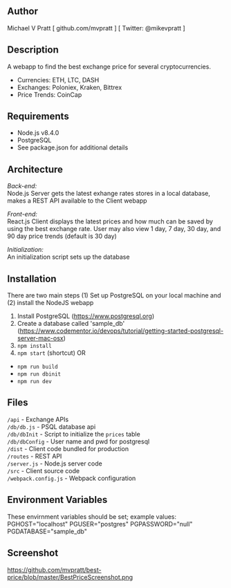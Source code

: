 
## Author
Michael V Pratt  [ github.com/mvpratt ] [ Twitter: @mikevpratt ]

## Description
A webapp to find the best exchange price for several cryptocurrencies. 
* Currencies: ETH, LTC, DASH
* Exchanges: Poloniex, Kraken, Bittrex
* Price Trends: CoinCap

## Requirements
 * Node.js v8.4.0
 * PostgreSQL
 * See package.json for additional details

## Architecture
*Back-end:*  
Node.js Server gets the latest exhange rates stores in a local database, 
makes a REST API available to the Client webapp

*Front-end:*  
React.js Client displays the latest prices and how much can be saved by 
using the best exchange rate.  User may also view 1 day, 7 day, 30 day, and 
90 day price trends (default is 30 day)

*Initialization:*  
An initialization script sets up the database

## Installation
There are two main steps (1) Set up PostgreSQL on your local machine and (2) install the NodeJS webapp
1. Install PostgreSQL (https://www.postgresql.org)
2. Create a database called 'sample_db' (https://www.codementor.io/devops/tutorial/getting-started-postgresql-server-mac-osx)
3. `npm install`
4. `npm start` (shortcut) OR
* `npm run build`
* `npm run dbinit`
* `npm run dev`

## Files
`/api` - Exchange APIs  
`/db/db.js` - PSQL database api  
`/db/dbInit` - Script to initialize the `prices` table   
`/db/dbConfig` - User name and pwd for postgresql  
`/dist` - Client code bundled for production  
`/routes` - REST API  
`/server.js` - Node.js server code  
`/src` - Client source code  
`/webpack.config.js` - Webpack configuration  

## Environment Variables
These envirnment variables should be set; example values:
PGHOST="localhost"
PGUSER="postgres"
PGPASSWORD="null"
PGDATABASE="sample_db"


## Screenshot
https://github.com/mvpratt/best-price/blob/master/BestPriceScreenshot.png
